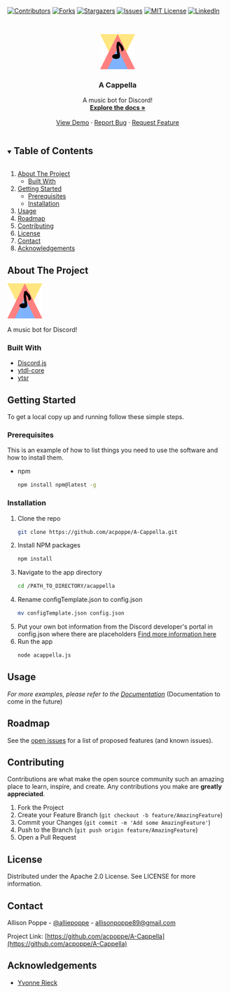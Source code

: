<!--
*** Thanks for checking out the Best-README-Template. If you have a suggestion
*** that would make this better, please fork the repo and create a pull request
*** or simply open an issue with the tag "enhancement".
*** Thanks again! Now go create something AMAZING! :D
***
***
***
*** To avoid retyping too much info. Do a search and replace for the following:
*** acpoppe, A-Cappella, alliepoppe, allisonpoppe89@gmail.com, A Cappella, A music bot for Discord!
-->



<!-- PROJECT SHIELDS -->
<!--
*** I'm using markdown "reference style" links for readability.
*** Reference links are enclosed in brackets [ ] instead of parentheses ( ).
*** See the bottom of this document for the declaration of the reference variables
*** for contributors-url, forks-url, etc. This is an optional, concise syntax you may use.
*** https://www.markdownguide.org/basic-syntax/#reference-style-links
-->
[![Contributors][contributors-shield]][contributors-url]
[![Forks][forks-shield]][forks-url]
[![Stargazers][stars-shield]][stars-url]
[![Issues][issues-shield]][issues-url]
[![MIT License][license-shield]][license-url]
[![LinkedIn][linkedin-shield]][linkedin-url]



<!-- PROJECT LOGO -->
<br />
<p align="center">
  <a href="https://github.com/acpoppe/A-Cappella">
    <img src="images/logo.png" alt="Logo" width="80" height="80">
  </a>

  <h3 align="center">A Cappella</h3>

  <p align="center">
    A music bot for Discord!
    <br />
    <a href="https://github.com/acpoppe/A-Cappella"><strong>Explore the docs »</strong></a>
    <br />
    <br />
    <a href="https://github.com/acpoppe/A-Cappella">View Demo</a>
    ·
    <a href="https://github.com/acpoppe/A-Cappella/issues">Report Bug</a>
    ·
    <a href="https://github.com/acpoppe/A-Cappella/issues">Request Feature</a>
  </p>
</p>



<!-- TABLE OF CONTENTS -->
<details open="open">
  <summary><h2 style="display: inline-block">Table of Contents</h2></summary>
  <ol>
    <li>
      <a href="#about-the-project">About The Project</a>
      <ul>
        <li><a href="#built-with">Built With</a></li>
      </ul>
    </li>
    <li>
      <a href="#getting-started">Getting Started</a>
      <ul>
        <li><a href="#prerequisites">Prerequisites</a></li>
        <li><a href="#installation">Installation</a></li>
      </ul>
    </li>
    <li><a href="#usage">Usage</a></li>
    <li><a href="#roadmap">Roadmap</a></li>
    <li><a href="#contributing">Contributing</a></li>
    <li><a href="#license">License</a></li>
    <li><a href="#contact">Contact</a></li>
    <li><a href="#acknowledgements">Acknowledgements</a></li>
  </ol>
</details>



<!-- ABOUT THE PROJECT -->
## About The Project

[<img src="images/logo.png" alt="Logo" width="80" height="80">](https://allisonpoppe.com)

A music bot for Discord!


### Built With

* [Discord.js](https://github.com/discordjs/discord.js/)
* [ytdl-core](https://github.com/fent/node-ytdl-core)
* [ytsr](https://github.com/TimeForANinja/node-ytsr)



<!-- GETTING STARTED -->
## Getting Started

To get a local copy up and running follow these simple steps.

### Prerequisites

This is an example of how to list things you need to use the software and how to install them.
* npm
  ```sh
  npm install npm@latest -g
  ```

### Installation

1. Clone the repo
   ```sh
   git clone https://github.com/acpoppe/A-Cappella.git
   ```
2. Install NPM packages
   ```sh
   npm install
   ```
3. Navigate to the app directory
   ```sh
   cd /PATH_TO_DIRECTORY/acappella
   ```
4. Rename configTemplate.json to config.json
   ```sh
   mv configTemplate.json config.json
   ```
5. Put your own bot information from the Discord developer's portal in config.json where there are placeholders
   [Find more information here](https://discord.com/developers/docs/intro)
6. Run the app
   ```sh
   node acappella.js
   ```



<!-- USAGE EXAMPLES -->
## Usage

<!-- Use this space to show useful examples of how a project can be used. Additional screenshots, code examples and demos work well in this space. You may also link to more resources. -->

_For more examples, please refer to the [Documentation](https://allisonpoppe.com)_ (Documentation to come in the future)



<!-- ROADMAP -->
## Roadmap

See the [open issues](https://github.com/acpoppe/A-Cappella/issues) for a list of proposed features (and known issues).



<!-- CONTRIBUTING -->
## Contributing

Contributions are what make the open source community such an amazing place to learn, inspire, and create. Any contributions you make are **greatly appreciated**.

1. Fork the Project
2. Create your Feature Branch (`git checkout -b feature/AmazingFeature`)
3. Commit your Changes (`git commit -m 'Add some AmazingFeature'`)
4. Push to the Branch (`git push origin feature/AmazingFeature`)
5. Open a Pull Request



<!-- LICENSE -->
## License

Distributed under the Apache 2.0 License. See LICENSE for more information.



<!-- CONTACT -->
## Contact

Allison Poppe - [@alliepoppe](https://twitter.com/alliepoppe) - allisonpoppe89@gmail.com

Project Link: [https://github.com/acpoppe/A-Cappella](https://github.com/acpoppe/A-Cappella)



<!-- ACKNOWLEDGEMENTS -->
## Acknowledgements

* [Yvonne Rieck](https://github.com/kywision)





<!-- MARKDOWN LINKS & IMAGES -->
<!-- https://www.markdownguide.org/basic-syntax/#reference-style-links -->
[contributors-shield]: https://img.shields.io/github/contributors/acpoppe/A-Cappella.svg?style=for-the-badge
[contributors-url]: https://github.com/acpoppe/A-Cappella/graphs/contributors
[forks-shield]: https://img.shields.io/github/forks/acpoppe/A-Cappella.svg?style=for-the-badge
[forks-url]: https://github.com/acpoppe/A-Cappella/network/members
[stars-shield]: https://img.shields.io/github/stars/acpoppe/A-Cappella.svg?style=for-the-badge
[stars-url]: https://github.com/acpoppe/A-Cappella/stargazers
[issues-shield]: https://img.shields.io/github/issues/acpoppe/A-Cappella.svg?style=for-the-badge
[issues-url]: https://github.com/acpoppe/A-Cappella/issues
[license-shield]: https://img.shields.io/badge/Licence-Apache%202.0-blue.svg?style=for-the-badge
[license-url]: https://github.com/acpoppe/A-Cappella/blob/master/LICENSE.txt
[linkedin-shield]: https://img.shields.io/badge/-LinkedIn-black.svg?style=for-the-badge&logo=linkedin&colorB=555
[linkedin-url]: https://linkedin.com/in/allison-poppe-2426a7193